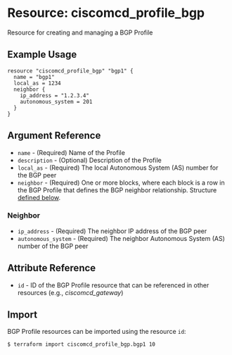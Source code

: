 # Resource: ciscomcd_profile_bgp
Resource for creating and managing a BGP Profile

## Example Usage
```hcl
resource "ciscomcd_profile_bgp" "bgp1" {
  name = "bgp1"
  local_as = 1234
  neighbor {
    ip_address = "1.2.3.4"
    autonomous_system = 201
  }
}
```

## Argument Reference
* `name` - (Required) Name of the Profile
* `description` - (Optional) Description of the Profile
* `local_as` - (Required) The local Autonomous System (AS) number for the BGP peer
* `neighbor` - (Required) One or more blocks, where each block is a row in the BGP Profile that defines the BGP neighbor relationship. Structure [defined below](#neighbor).

### Neighbor
* `ip_address` - (Required) The neighbor IP address of the BGP peer
* `autonomous_system` - (Required) The neighbor Autonomous System (AS) number of the BGP peer

## Attribute Reference
* `id` - ID of the BGP Profile resource that can be referenced in other resources (e.g., *ciscomcd_gateway*)

## Import
BGP Profile resources can be imported using the resource `id`:

```hcl
$ terraform import ciscomcd_profile_bgp.bgp1 10
```